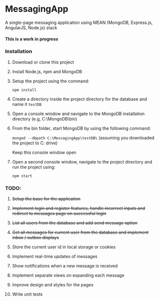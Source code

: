 # MessagingApp
A single-page messaging application using MEAN (MongoDB, Express.js, AngularJS, Node.js) stack

#### This is a work in progress

### Installation

1) Download or clone this project

2) Install Node.js, npm and MongoDB

3) Setup the project using the command:

   ```npm install```

4) Create a directory inside the project directory for the database and name it ```testDB```

5) Open a console window and navigate to the MongoDB installation directory (e.g, C:\MongoDB\bin\)

6) From the bin folder, start MongoDB by using the following command:

   ```mongod --dbpath C:\MessagingApp\testDB\``` (assuming you downloaded the project to C: drive)
   
   Keep this console window open
   
7) Open a second console window, navigate to the project directory and run the project using:

   ```npm start```

### TODO:

1) <strike>Setup the base for the application</strike>

2) <strike>Implement login and register features, handle incorrect inputs and redirect to messages page on successful login</strike>

3) <strike>List all users from the database and add send message option</strike>

4) <strike>Get all messages for current user from the database and implement inbox / outbox displays</strike>

5) Store the current user id in local storage or cookies

6) Implement real-time updates of messages

7) Show notifications when a new message is received

8) Implement separate views on expanding each message

9) Improve design and styles for the pages

10) Write unit tests
